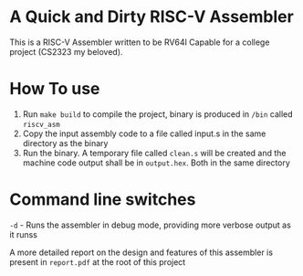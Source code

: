 # A Quick and Dirty RISC-V Assembler

This is a RISC-V Assembler written to be RV64I Capable for a college project (CS2323 my beloved).

# How To use
1) Run `make build` to compile the project, binary is produced in `/bin` called `riscv_asm`
2) Copy the input assembly code to a file called input.s in the same directory as the binary
3) Run the binary. A temporary file called `clean.s` will be created and the machine code output shall be in `output.hex`. Both in the same directory

# Command line switches
`-d` - Runs the assembler in debug mode, providing more verbose output as it runss

A more detailed report on the design and features of this assembler is present in `report.pdf` at the root of this project